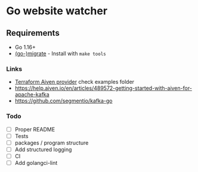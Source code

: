 # Go website watcher

## Requirements

- Go 1.16+
- [(go-)migrate](https://github.com/golang-migrate/migrate) - Install with `make tools`

### Links

- [Terraform Aiven provider](https://github.com/aiven/terraform-provider-aiven) check examples folder
- https://help.aiven.io/en/articles/489572-getting-started-with-aiven-for-apache-kafka
- https://github.com/segmentio/kafka-go

### Todo

- [ ] Proper README
- [ ] Tests
- [ ] packages / program structure
- [ ] Add structured logging
- [ ] CI
- [ ] Add golangci-lint
